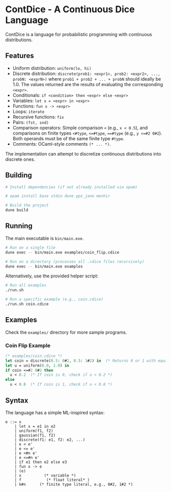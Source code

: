 # ContDice - A Continuous Dice Language

ContDice is a language for probabilistic programming with continuous distributions.

## Features

- Uniform distribution: `uniform(lo, hi)`
- Discrete distribution: `discrete(prob1: <expr1>, prob2: <expr2>, ..., probN: <exprN>)` where `prob1 + prob2 + ... + probN` should ideally be 1.0. The values returned are the results of evaluating the corresponding `<expr>`.
- Conditionals: `if <condition> then <expr> else <expr>`
- Variables: `let x = <expr> in <expr>`
- Functions: `fun x -> <expr>`
- Loops: `iterate`
- Recursive functions: `fix`
- Pairs: `(fst, snd)`
- Comparison operators: Simple comparison `<` (e.g., `x < 0.5`), and comparisons on finite types `<#type`, `<=#type`, `==#type` (e.g., `y <=#2 0#2`). Both operands must be of the same finite type `#type`.
- Comments: OCaml-style comments `(* ... *)`.

The implementation can attempt to discretize continuous distributions into discrete ones.

## Building

```bash
# Install dependencies (if not already installed via opam)

# opam install base stdio dune ppx_jane menhir

# Build the project
dune build
```

## Running

The main executable is `bin/main.exe`.

```bash
# Run on a single file
dune exec -- bin/main.exe examples/coin_flip.cdice

# Run on a directory (processes all .cdice files recursively)
dune exec -- bin/main.exe examples
```

Alternatively, use the provided helper script:

```bash
# Run all examples
./run.sh

# Run a specific example (e.g., coin.cdice)
./run.sh coin.cdice
```

## Examples

Check the `examples/` directory for more sample programs.

### Coin Flip Example

```ocaml
(* examples/coin.cdice *)
let coin = discrete(0.5: 0#2, 0.5: 1#2) in  (* Returns 0 or 1 with equal probability *)
let u = uniform(0.0, 1.0) in
if coin <=#2 0#2 then
  u < 0.2  (* If coin is 0, check if u < 0.2 *)
else
  u < 0.8  (* If coin is 1, check if u < 0.8 *)
```

## Syntax

The language has a simple ML-inspired syntax:

```
e ::= x
    | let x = e1 in e2
    | uniform(f1, f2)
    | gaussian(f1, f2)
    | discrete(f1: e1, f2: e2, ...)
    | e < e'
    | e <= e'
    | e <#n e'
    | e <=#n e'
    | if e1 then e2 else e3
    | fun x -> e
    | (e)
    | x          (* variable *)
    | f           (* float literal* )
    | k#n      (* finite type literal, e.g., 0#2, 1#2 *)
```